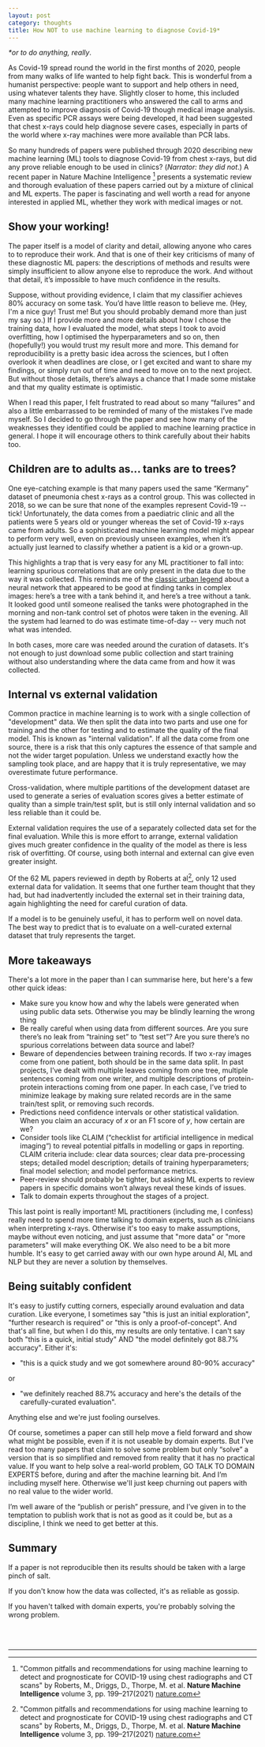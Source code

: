 ```yaml
---
layout: post
category: thoughts
title: How NOT to use machine learning to diagnose Covid-19*
---
```

<i>*or to do anything, really</i>.

As Covid-19 spread round the world in the first months of 2020, people from many walks of life wanted to help fight back. This is wonderful from a humanist perspective: people want to support and help others in need, using whatever talents they have. Slightly closer to home, this included many machine learning practitioners who answered the call to arms and attempted to improve diagnosis of Covid-19 though medical image analysis. Even as specific PCR assays were being developed, it had been suggested that chest x-rays could help diagnose severe cases, especially in parts of the world where x-ray machines were more available than PCR labs.

So many hundreds of papers were published through 2020 describing new machine learning (ML) tools to diagnose Covid-19 from chest x-rays, but did any prove reliable enough to be used in clinics? (*Narrator: they did not*.) A recent paper in Nature Machine Intelligence [^ref] presents a systematic review and thorough evaluation of these papers carried out by a mixture of clinical and ML experts. The paper is fascinating and well worth a read for anyone interested in applied ML, whether they work with medical images or not.

## Show your working!

The paper itself is a model of clarity and detail, allowing anyone who cares to to reproduce their work. And that is one of their key criticisms of many of these diagnostic ML papers: the descriptions of methods and results were simply insufficient to allow anyone else to reproduce the work. And without that detail, it’s impossible to have much confidence in the results.

Suppose, without providing evidence, I claim that my classifier achieves 80% accuracy on some task. You’d have little reason to believe me. (Hey, I'm a nice guy! Trust me! But you should probably demand more than just my say so.) If I provide more and more details about how I chose the training data, how I evaluated the model, what steps I took to avoid overfitting, how I optimised the hyperparameters and so on, then (hopefully!) you would trust my result more and more. This demand for reproducibility is a pretty basic idea across the sciences, but I often overlook it when deadlines are close, or I get excited and want to share my findings, or simply run out of time and need to move on to the next project. But without those details, there’s always a chance that I made some mistake and that my quality estimate is optimistic. 


When I read this paper, I felt frustrated to read about so many “failures” and also a little embarrassed to be reminded of many of the mistakes I’ve made myself. So I decided to go through the paper and see how many of the weaknesses they identified could be applied to machine learning practice in general. I hope it will encourage others to think carefully about their habits too.

## Children are to adults as... tanks are to trees?

One eye-catching example is that many papers used the same “Kermany” dataset of pneumonia chest x-rays as a control group. This was collected in 2018, so we can be sure that none of the examples represent Covid-19 -- tick! Unfortunately, the data comes from a paediatric clinic and all the patients were 5 years old or younger whereas the set of Covid-19 x-rays came from adults. So a sophisticated machine learning model might appear to perform very well, even on previously unseen examples, when it’s actually just learned to classify whether a patient is a kid or a grown-up.

This highlights a trap that is very easy for any ML practitioner to fall into: learning spurious correlations that are only present in the data due to the way it was collected. This reminds me of the [classic urban legend](https://www.gwern.net/Tanks) about a neural network that appeared to be good at finding tanks in complex images: here’s a tree with a tank behind it, and here’s a tree without a tank. It looked good until someone realised the tanks were photographed in the morning and non-tank control set of photos were taken  in the evening. All the system had learned to do was estimate time-of-day -- very much not what was intended. 

In both cases, more care was needed around the curation of datasets. It's not enough to just download some public collection and start training without also understanding where the data came from and how it was collected.


## Internal vs external validation

Common practice in machine learning is to work with a single collection of "development" data. We then split the data into two parts and use one for training and the other for testing and to estimate the quality of the final model. This is known as "internal validation". If all the data come from one source, there is a risk that this only captures the essence of that sample and not the wider target population. Unless we understand exactly how the sampling took place, and are happy that it is truly representative, we may overestimate future performance.

Cross-validation, where multiple partitions of the development dataset are used to generate a series of evaluation scores gives a better estimate of quality than a simple train/test split, but is still only internal validation and so less reliable than it could be. 

External validation requires the use of a separately collected data set for the final evaluation. While this is more effort to arrange, external validation gives much greater confidence in the quality of the model as there is less risk of overfitting. Of course, using both internal and external can give even greater insight. 

Of the 62 ML papers reviewed in depth by Roberts at al[^ref], only 12 used external data for validation. It seems that one further team thought that they had, but had inadvertently included the external set in their training data, again highlighting the need for careful curation of data. 

If a model is to be genuinely useful, it has to perform well on novel data. The best way to predict that is to evaluate on a  well-curated external dataset that truly represents the target.


## More takeaways

There's a lot more in the paper than I can summarise here, but here's a few other quick ideas:

* Make sure you know how and why the labels were generated when using public data sets. Otherwise you may be blindly learning the wrong thing
* Be really careful when using data from different sources. Are you sure there’s no leak from “training set” to “test set”? Are you sure there’s no spurious correlations between data source and label?
* Beware of dependencies between training records. If two x-ray images come from one patient, both should be in the same data split. In past projects, I’ve dealt with multiple leaves coming from one tree, multiple sentences coming from one writer, and multiple descriptions of protein-protein interactions coming from one paper. In each case, I’ve tried to minimize leakage by making sure related records are in the same train/test split, or removing such records.
* Predictions need confidence intervals or other statistical validation. When you claim an accuracy of *x* or an F1 score of *y*, how certain are we?
* Consider tools like CLAIM (“checklist for artificial intelligence in medical imaging“) to reveal potential pitfalls in modelling or gaps in reporting. CLAIM criteria include: clear data sources; clear data pre-processing steps; detailed model description; details of training hyperparameters; final model selection; and model performance metrics.
* Peer-review should probably be tighter, but asking ML experts to review papers in specific domains won’t always reveal these kinds of issues.
* Talk to domain experts throughout the stages of a project.

This last point is really important! ML practitioners (including me, I confess) really need to spend more time talking to domain experts, such as clinicians when interpreting x-rays. Otherwise it's too easy to make assumptions, maybe without even noticing, and just assume that "more data" or "more parameters" will make everything OK. We also need to be a bit more humble. It's easy to get carried away with our own hype around AI, ML and NLP but they are never a solution by themselves.

## Being suitably confident

It's easy to justify cutting corners, especially around evaluation and data curation. Like everyone, I sometimes say "this is just an initial exploration", "further research is required" or "this is only a proof-of-concept". And that's all fine, but when I do this, my results are only tentative. I can't say both "this is a quick, initial study" AND "the model definitely got 88.7% accuracy". Either it's: 
* "this is a quick study and we got somewhere around 80-90% accuracy" 

or 

* "we definitely reached 88.7% accuracy and here's the details of the carefully-curated evaluation". 

Anything else and we're just fooling ourselves.

Of course, sometimes a paper can still help move a field forward and show what might be possible, even if it is not useable by domain experts. But I've read too many papers that claim to solve some problem but only “solve” a version that is so simplified and removed from reality that it has no practical value. If you want to help solve a real-world problem, GO TALK TO DOMAIN EXPERTS before, during and after the machine learning bit. And I’m including myself here. Otherwise we'll just keep churning out papers with no real value to the wider world.

I’m well aware of the “publish or perish” pressure, and I’ve given in to the temptation to publish work that is not as good as it could be, but as a discipline, I think we need to get better at this. 

## Summary 

If a paper is not reproducible then its results should be taken with a large pinch of salt. 

If you don't know how the data was collected, it's as reliable as gossip.

If you haven't talked with domain experts, you're probably solving the wrong problem.

<br/><br/> 

----

[^ref]: "Common pitfalls and recommendations for using machine learning to detect and prognosticate for COVID-19 using chest radiographs and CT scans" by Roberts, M., Driggs, D., Thorpe, M. et al. **Nature Machine Intelligence** volume 3, pp. 199–217(2021) [nature.com](https://www.nature.com/articles/s42256-021-00307-0)
